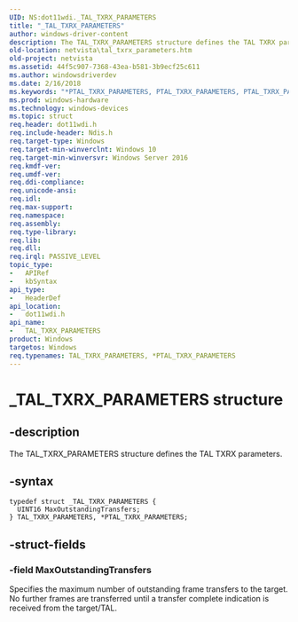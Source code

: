 ```yaml
---
UID: NS:dot11wdi._TAL_TXRX_PARAMETERS
title: "_TAL_TXRX_PARAMETERS"
author: windows-driver-content
description: The TAL_TXRX_PARAMETERS structure defines the TAL TXRX parameters.
old-location: netvista\tal_txrx_parameters.htm
old-project: netvista
ms.assetid: 44f5c907-7368-43ea-b581-3b9ecf25c611
ms.author: windowsdriverdev
ms.date: 2/16/2018
ms.keywords: "*PTAL_TXRX_PARAMETERS, PTAL_TXRX_PARAMETERS, PTAL_TXRX_PARAMETERS structure pointer [Network Drivers Starting with Windows Vista], TAL_TXRX_PARAMETERS, TAL_TXRX_PARAMETERS structure [Network Drivers Starting with Windows Vista], _TAL_TXRX_PARAMETERS, dot11wdi/PTAL_TXRX_PARAMETERS, dot11wdi/TAL_TXRX_PARAMETERS, netvista.tal_txrx_parameters"
ms.prod: windows-hardware
ms.technology: windows-devices
ms.topic: struct
req.header: dot11wdi.h
req.include-header: Ndis.h
req.target-type: Windows
req.target-min-winverclnt: Windows 10
req.target-min-winversvr: Windows Server 2016
req.kmdf-ver: 
req.umdf-ver: 
req.ddi-compliance: 
req.unicode-ansi: 
req.idl: 
req.max-support: 
req.namespace: 
req.assembly: 
req.type-library: 
req.lib: 
req.dll: 
req.irql: PASSIVE_LEVEL
topic_type:
-	APIRef
-	kbSyntax
api_type:
-	HeaderDef
api_location:
-	dot11wdi.h
api_name:
-	TAL_TXRX_PARAMETERS
product: Windows
targetos: Windows
req.typenames: TAL_TXRX_PARAMETERS, *PTAL_TXRX_PARAMETERS
---
```


# _TAL_TXRX_PARAMETERS structure


## -description


The 
  TAL_TXRX_PARAMETERS structure defines the TAL TXRX parameters.


## -syntax


````
typedef struct _TAL_TXRX_PARAMETERS {
  UINT16 MaxOutstandingTransfers;
} TAL_TXRX_PARAMETERS, *PTAL_TXRX_PARAMETERS;
````


## -struct-fields




### -field MaxOutstandingTransfers

Specifies the maximum number of outstanding  frame transfers to the target. No further frames are transferred until a transfer complete indication is received from the target/TAL.

